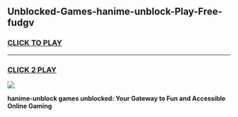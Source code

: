 
## Unblocked-Games-hanime-unblock-Play-Free-fudgv
<h3>
<a href="https://premium76.site?title=hanime-unblock&ref=23A">CLICK TO PLAY</a></h3>
<hr>

<h3>
<a href="https://premium76.site?title=hanime-unblock&ref=23A">CLICK 2 PLAY</a>
  
</h3>

<a href="https://premium76.site?title=hanime-unblock&ref=23A"><img src="https://clearcache.store/games.png"></a>


**hanime-unblock games unblocked: Your Gateway to Fun and Accessible Online Gaming**
